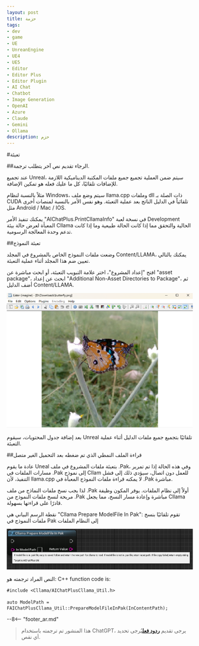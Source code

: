```yaml
---
layout: post
title: حزمة
tags:
- dev
- game
- UE
- UnreanEngine
- UE4
- UE5
- Editor
- Editor Plus
- Editor Plugin
- AI Chat
- Chatbot
- Image Generation
- OpenAI
- Azure
- Claude
- Gemini
- Ollama
description: حزم
---
```


<meta property="og:title" content="UE 插件 AIChatPlus 使用说明 - Package 篇 - Get Started" />

#تعبئة

##الرجاء تقديم نص آخر يتطلب ترجمة.

عند تجميع Unreal، سيتم ضمن العملية تجميع جميع ملفات المكتبة الديناميكية اللازمة للإضافات تلقائيًا، كل ما عليك فعله هو تمكين الإضافة.

مثلاً بالنسبة لنظام Windows، سيتم وضع ملف llama.cpp وملفات dll ذات الصلة بـ CUDA تلقائياً في الدليل الناتج بعد عملية التعبئة. وهو نفس الأمر بالنسبة لمنصات أخرى مثل Android / Mac / IOS.

يمكنك تنفيذ الأمر "AIChatPlus.PrintCllamaInfo" في نسخة لعبة Development المعبأة لعرض حالة بيئة Cllama الحالية والتحقق مما إذا كانت الحالة طبيعية وما إذا كانت تدعم وحدة المعالجة الرسومية.

##تعبئة النموذج

وضعت ملفات النموذج الخاص بالمشروع في المجلد Content/LLAMA، يمكنك بالتالي تعيين ضم هذا المجلد أثناء عملية التعبئة.

افتح "إعداد المشروع"، اختر علامة التبويب التعبئة، أو ابحث مباشرة عن "asset package"، ابحث عن إعداد "Additional Non-Asset Directories to Package"، ثم أضف الدليل Content/LLAMA.

![](assets/img/2024-ue-aichatplus/usage/blueprint/openai_image_edit_6.png)

بعد إضافة جدول المحتويات، سيقوم Unreal تلقائيًا بتجميع جميع ملفات الدليل أثناء عملية التعبئة.


##قراءة الملف النمطي الذي تم ضغطه بعد التحميل الغير متصل

عادة ما يقوم Uneal بتعبئة ملفات المشروع في ملف .Pak، وفي هذه الحالة إذا تم تمرير مسارات الملفات في .Pak إلى نموذج Cllam للعمل دون اتصال، سيؤدي ذلك إلى فشل التنفيذ، لأن llama.cpp لا يمكنه قراءة ملفات النموذج المعبأة في .Pak مباشرة.

لذا يجب نسخ ملفات النماذج من ملف .Pak أولاً إلى نظام الملفات. يوفر المكون وظيفة مريحة لنسخ ملفات النموذج من .Pak مباشرة وإعادة مسار النسخ، مما يجعل Cllama قادرًا على قراءتها بسهولة.

نقطة الرسم البياني هي "Cllama Prepare ModelFile In Pak": تقوم تلقائيًا بنسخ ملفات النموذج في Pak إلى النظام الملفات

![guide bludprint](assets/img/2024-ue-aichatplus/guide_util_4.png)

النص المراد ترجمته هو:
C++ function code is:

```
#include <Cllama/AIChatPlusCllama_Util.h>

auto ModelPath = FAIChatPlusCllama_Util::PrepareModelFileInPak(InContentPath);
```

--8<-- "footer_ar.md"


> هذا المنشور تم ترجمته باستخدام ChatGPT، يرجى تقديم [**ردود فعل**](https://github.com/disenone/wiki_blog/issues/new)يُرجى تحديد أي نقص. 
